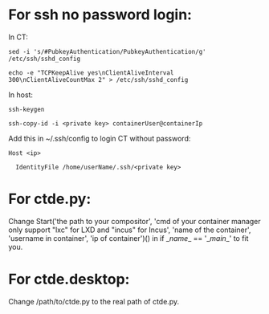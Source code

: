 # For ssh no password login:

In CT:

    sed -i 's/#PubkeyAuthentication/PubkeyAuthentication/g' /etc/ssh/sshd_config 
        
    echo -e "TCPKeepAlive yes\nClientAliveInterval 300\nClientAliveCountMax 2" > /etc/ssh/sshd_config 
        
In host:

    ssh-keygen 
        
    ssh-copy-id -i <private key> containerUser@containerIp
        
Add this in ~/.ssh/config to login CT without password:

    Host <ip>
        
      IdentityFile /home/userName/.ssh/<private key>

# For ctde.py:

  Change Start('the path to your compositor', 'cmd of your container manager only support "lxc" for LXD and "incus" for Incus', 'name of the container', 'username in container', 'ip of container')() in if \__name__ == '\__main__' to fit you.

# For ctde.desktop:

  Change /path/to/ctde.py to the real path of ctde.py.
